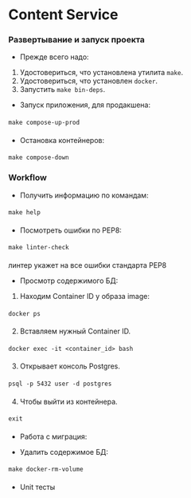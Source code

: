 # Content Service

### Развертывание и запуск проекта

- Прежде всего надо:

1. Удостовериться, что установлена утилита `make`.
2. Удостовериться, что установлен `docker`.
3. Запустить `make bin-deps`.

- Запуск приложения, для продакшена:
#### <command>
    make compose-up-prod
#### </command>

- Остановка контейнеров:

#### <command>
    make compose-down
#### </command>

### Workflow

- Получить информацию по командам:
#### <command>
    make help
#### </command>


- Посмотреть ошибки по PEP8:
#### <command>
    make linter-check
#### </command>
линтер укажет на все ошибки стандарта PEP8

- Просмотр содержимого БД:

1. Находим Container ID у образа image:
#### <command>
    docker ps
#### </command>

2. Вставляем нужный Container ID.
#### <command>
    docker exec -it <container_id> bash
#### </command>

3. Открывает консоль Postgres.
#### <command>
    psql -p 5432 user -d postgres
#### </command>

4. Чтобы выйти из контейнера.
#### <command>
    exit
#### </command>

- Работа с миграция:

- Удалить содержимое БД:
#### <command>
    make docker-rm-volume
#### </command>

- Unit тесты

